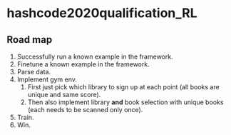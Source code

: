# hashcode2020qualification_RL
## Road map
1. Successfully run a known example in the framework.
1. Finetune a known example in the framework.
1. Parse data.
1. Implement gym env.
   1. First just pick which library to sign up at each point (all books are unique and same score).
   1. Then also implement library **and** book selection with unique books (each needs to be scanned only once).
1. Train.
1. Win.